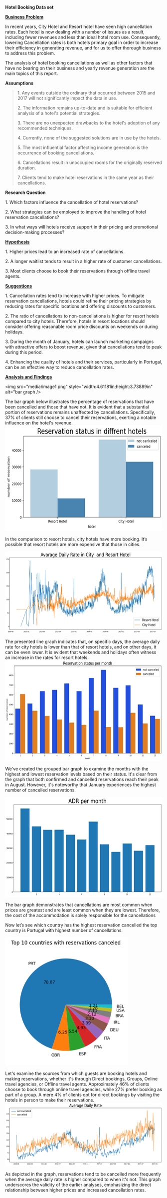**Hotel Booking Data set**

**<u>Business Problem</u>**

In recent years, City Hotel and Resort hotel have seen high cancellation
rates. Each hotel is now dealing with a number of issues as a result,
including fewer revenues and less than ideal hotel room use.
Consequently, lowering Cancellation rates is both hotels primary goal in
order to increase their efficiency in generating revenue, and for us to
offer thorough business to address this problem.

The analysis of hotel booking cancellations as well as other factors
that have no bearing on their business and yearly revenue generation are
the main topics of this report.

**Assumptions**

> 1\. Any events outside the ordinary that occurred between 2015 and
> 2017 will not significantly impact the data in use.
>
> 2\. The information remains up-to-date and is suitable for efficient
> analysis of a hotel's potential strategies.
>
> 3\. There are no unexpected drawbacks to the hotel's adoption of any
> recommended techniques.
>
> 4\. Currently, none of the suggested solutions are in use by the
> hotels.
>
> 5\. The most influential factor affecting income generation is the
> occurrence of booking cancellations.
>
> 6\. Cancellations result in unoccupied rooms for the originally
> reserved duration.
>
> 7\. Clients tend to make hotel reservations in the same year as their
> cancellations.

**Research Question**

1\. Which factors influence the cancellation of hotel reservations?

2\. What strategies can be employed to improve the handling of hotel
reservation cancellations?

3\. In what ways will hotels receive support in their pricing and
promotional decision-making processes?

**<u>Hypothesis</u>**

1\. Higher prices lead to an increased rate of cancellations.

2\. A longer waitlist tends to result in a higher rate of customer
cancellations.

3\. Most clients choose to book their reservations through offline
travel agents.

**<u>Suggestions</u>**

1\. Cancellation rates tend to increase with higher prices. To mitigate
reservation cancellations, hotels could refine their pricing strategies
by reducing rates for specific locations and offering discounts to
customers.

2\. The ratio of cancellations to non-cancellations is higher for resort
hotels compared to city hotels. Therefore, hotels in resort locations
should consider offering reasonable room price discounts on weekends or
during holidays.

3\. During the month of January, hotels can launch marketing campaigns
with attractive offers to boost revenue, given that cancellations tend
to peak during this period.

4\. Enhancing the quality of hotels and their services, particularly in
Portugal, can be an effective way to reduce cancellation rates.

**<u>Analysis and Findings</u>**

<img src="media/image1.png" style="width:4.61181in;height:3.73889in" alt="bar graph />

The bar graph below illustrates the percentage of reservations that have
been cancelled and those that have not. It is evident that a substantial
portion of reservations remains unaffected by cancellations.
Specifically, 37% of clients still choose to cancel their reservations,
exerting a notable influence on the hotel's
revenue.<img src="media/image2.png" style="width:6.26806in;height:3.5246in" alt="graph iamge" />

In the comparison to resort hotels, city hotels have more booking. It’s
possible that resort hotels are more expensive that those in cities.

<img src="media/image3.png" style="width:6.26806in;height:2.73506in" alt="graph iamge" />

The presented line graph indicates that, on specific days, the average
daily rate for city hotels is lower than that of resort hotels, and on
other days, it can be even lower. It is evident that weekends and
holidays often witness an increase in the rates for resort
hotels.<img src="media/image4.png" style="width:6.26806in;height:3.35662in" alt="graph iamge" />

We've created the grouped bar graph to examine the months with the
highest and lowest reservation levels based on their status. It's clear
from the graph that both confirmed and cancelled reservations reach
their peak in August. However, it's noteworthy that January experiences
the highest number of cancelled reservations.

<img src="media/image5.png" style="width:6.26806in;height:3.3234in" alt="graph iamge" />

The bar graph demonstrates that cancellations are most common when
prices are greatest and are least common when they are lowest.
Therefore, the cost of the accommodation is solely responsible for the
cancellations

Now let’s see which country has the highest reservation cancelled the
top country is Portugal with highest number of cancellations.

<img src="media/image6.png" style="width:4.08958in;height:4.26875in" alt="image" />

Let's examine the sources from which guests are booking hotels and
making reservations, whether it's through Direct bookings, Groups,
Online travel agencies, or Offline travel agents. Approximately 46% of
clients choose to book through online travel agencies, while 27% prefer
booking as part of a group. A mere 4% of clients opt for direct bookings
by visiting the hotels in person to make their
reservations.<img src="media/image7.png" style="width:6.26806in;height:2.11167in" alt="image" />

As depicted in the graph, reservations tend to be cancelled more
frequently when the average daily rate is higher compared to when it's
not. This graph underscores the validity of the earlier analyses,
emphasizing the direct relationship between higher prices and increased
cancellation rates.
